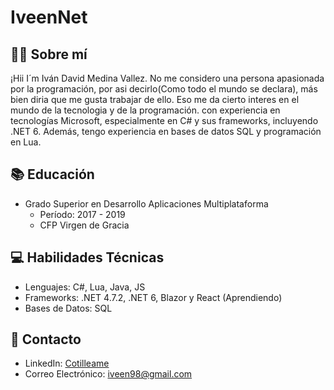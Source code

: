 # IveenNet

## 👨‍💻 Sobre mí

¡Hii I´m Iván David Medina Vallez. No me considero una persona apasionada por la programación, por asi decirlo(Como todo el mundo se declara), más bien diria que me gusta trabajar de ello. Eso me da cierto interes en el mundo de la tecnologia y de la programación.
con experiencia en tecnologías Microsoft, especialmente en C# y sus frameworks, incluyendo .NET 6. Además, tengo experiencia en bases de datos SQL y programación en Lua.

## 📚 Educación

* Grado Superior en Desarrollo Aplicaciones Multiplataforma
  - Período: 2017 - 2019
  - CFP Virgen de Gracia

## 💻 Habilidades Técnicas

* Lenguajes: C#, Lua, Java, JS
* Frameworks: .NET 4.7.2, .NET 6, Blazor y React (Aprendiendo)
* Bases de Datos: SQL

## 📧 Contacto

* LinkedIn: [Cotilleame](https://www.linkedin.com/in/ivan-david-medina-vallez-656779154/)
* Correo Electrónico: iveen98@gmail.com

